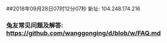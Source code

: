 ##2018年09月28日07时12分07秒 新址: 104.248.174.216
### 兔友常见问题及解答: https://github.com/wanggonging/d/blob/w/FAQ.md
